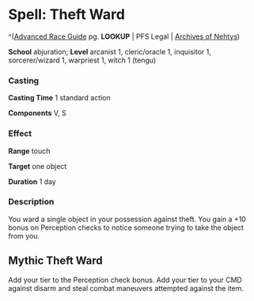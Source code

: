 # Spell: Theft Ward

^([Advanced Race Guide][ss-theft-ward] pg. **LOOKUP** | PFS Legal | [Archives of Nehtys][sn-theft-ward])

**School** abjuration; **Level** arcanist 1, cleric/oracle 1, inquisitor 1, sorcerer/wizard 1, warpriest 1, witch 1 (tengu)

### Casting

**Casting Time** 1 standard action  

**Components** V, S

### Effect

**Range** touch  

**Target** one object  

**Duration** 1 day

### Description

You ward a single object in your possession against theft. You gain a +10 bonus on Perception checks to notice someone trying to take the object from you.

## Mythic Theft Ward

Add your tier to the Perception check bonus. Add your tier to your CMD against disarm and steal combat maneuvers attempted against the item.

[ss-theft-ward]: http://paizo.com/products/btpy8rv2
[sn-theft-ward]: http://www.archivesofnethys.com/SpellDisplay.aspx?ItemName=Theft%20Ward